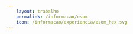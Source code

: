 ```yaml
---
    layout: trabalho
    permalink: /informacao/esom
    icon: /informacao/experiencia/esom_hex.svg
---
```


